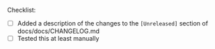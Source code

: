 <!-- delete me and describe your change here -->

Checklist:

- [ ] Added a description of the changes to the `[Unreleased]` section of docs/docs/CHANGELOG.md
- [ ] Tested this at least manually
